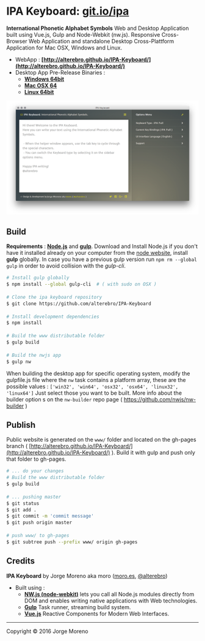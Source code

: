 # IPA Keyboard: [git.io/ipa](http://git.io/ipa)

**International Phonetic Alphabet Symbols** Web and Desktop Application built using Vue.js, Gulp and Node-Webkit (nw.js). Responsive Cross-Browser Web Application and standalone Desktop Cross-Plattform Application for Mac OSX, Windows and Linux.

- WebApp : **[http://alterebro.github.io/IPA-Keyboard/](http://alterebro.github.io/IPA-Keyboard/)**
- Desktop App Pre-Release Binaries :
    - **[Windows 64bit](http://bit.ly/1S7nScE)**
    - **[Mac OSX 64](http://bit.ly/1W9d6sr)**
    - **[Linux 64bit](http://bit.ly/1MPOxyw)**


[![IPA Keyboard](src/frontend/images/ipa-keyboard-screenshot.png)](http://alterebro.github.io/IPA-Keyboard/)

## Build

**Requirements** : **[Node.js](https://nodejs.org/en/)** and **[gulp](http://gulpjs.com/)**. Download and Install Node.js if you don't have it installed already on your computer from the [node website](https://nodejs.org/en/), install **gulp** globally. In case you have a previous gulp version run `npm rm --global gulp` in order to avoid collision with the *gulp-cli*.

```bash
# Install gulp globally
$ npm install --global gulp-cli  # ( with sudo on OSX )

# Clone the ipa keyboard repository
$ git clone https://github.com/alterebro/IPA-Keyboard

# Install development dependencies
$ npm install

# Build the www distributable folder
$ gulp build

# Build the nwjs app
$ gulp nw
```

When building the desktop app for specific operating system, modify the gulpfile.js file where the `nw` task contains a platform array, these are the possible values : `['win32', 'win64', 'osx32', 'osx64', 'linux32', 'linux64']` Just select those you want to be built. More info about the builder option s on the `nw-builder` repo page ( https://github.com/nwjs/nw-builder )


## Publish

Public website is generated on the `www/` folder and located on the gh-pages branch ( [http://alterebro.github.io/IPA-Keyboard/](http://alterebro.github.io/IPA-Keyboard/) ).
Build it with gulp and push only that folder to gh-pages.

```bash
# ... do your changes
# Build the www distributable folder
$ gulp build

# ... pushing master
$ git status
$ git add .
$ git commit -m 'commit message'
$ git push origin master

# push www/ to gh-pages
$ git subtree push --prefix www/ origin gh-pages
```

## Credits

**IPA Keyboard** by Jorge Moreno aka moro ([moro.es](http://moro.es), [@alterebro](https://twitter.com/alterebro))

- Built using :
    - **[NW.js (node-webkit)](http://nwjs.io/)** lets you call all Node.js modules directly from DOM and enables writing native applications with Web technologies.
    - **[Gulp](http://gulpjs.com/)** Task runner, streaming build system.
    - **[Vue.js](http://gulpjs.com/)** Reactive Components for Modern Web Interfaces.

---
Copyright © 2016 Jorge Moreno
